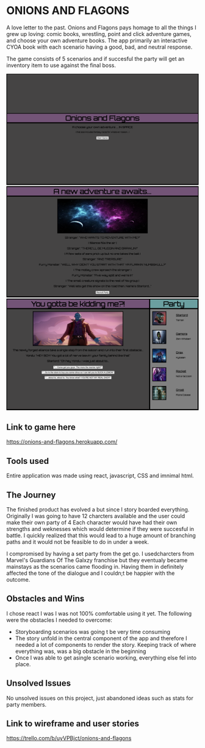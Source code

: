 # ONIONS AND FLAGONS

A love letter to the past. Onions and Flagons pays homage to all the things I grew up loving: comic books, wrestling, point and click adventure games, and choose your own adventure books. The app primarily an interactive CYOA book with each scenario having a good, bad, and neutral response. 

The game consists of 5 scenarios and if succesful the party will get an inventory item to use against the final boss. 

![Screenshot](public/img/Opening.png)
![Screenshot](public/img/Intro.png)
![Screenshot](public/img/First-encounter.png)

## Link to game here

https://onions-and-flagons.herokuapp.com/

## Tools used

Entire application was made using react, javascript, CSS and imnimal html. 

## The Journey

The finished product has evolved a but since I story boarded everything. Originally I was going to have 12 charcters available and the user could make their own party of 4 Each character would have had their own strengths and weknesses which would determine if they were succesful in battle. I quickly realized that this would lead to a huge amount of branching paths and it would not be feasible to do in under a week. 

I compromised by having a set party from the get go. I usedcharcters from Marvel's Guardians Of The Galxzy franchise but they eventualy became mainstays as the scenarios came flooding in. Having them in definitely affected the tone of the dialogue and I couldn;t be happier with the outcome.

## Obstacles and Wins

I chose react I was I was not 100% comfortable using it yet. The following were the obstacles I needed to overcome:

* Storyboarding scenarios was going t be very time consuming
* The story unfold in the central component of the app and therefore I needed a lot of components to render the story. Keeping track of where everything was, was a big obstacle in the beginning
* Once I was able to get asingle scenario working, everything else fel into place. 

## Unsolved Issues

No unsolved issues on this project, just abandoned ideas such as stats for party members. 

## Link to wireframe and user stories

https://trello.com/b/uyVPBjct/onions-and-flagons





